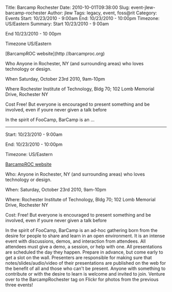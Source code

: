 Title: Barcamp Rochester
Date: 2010-10-01T09:38:00
Slug: event-jlew-barcamp-rochester
Author: jlew
Tags: legacy, event, foss@rit
Category: Events
Start: 10/23/2010 - 9:00am
End: 10/23/2010 - 10:00pm
Timezone: US/Eastern
Summary: 
	Start  10/23/2010 - 9 00am

End  10/23/2010 - 10 00pm

Timezone  US/Eastern

[BarcampROC website](http //barcamproc.org)

Who  Anyone in Rochester, NY (and surrounding areas) who loves technology or
design.

When  Saturday, October 23rd 2010, 9am-10pm

Where  Rochester Institute of Technology, Bldg 70; 102 Lomb Memorial Drive,
Rochester NY

Cost  Free! But everyone is encouraged to present something and be involved,
even if youre never given a talk before

In the spirit of FooCamp, BarCamp is an ... 

---
Start: 10/23/2010 - 9:00am

End: 10/23/2010 - 10:00pm

Timezone: US/Eastern

[BarcampROC website](http://barcamproc.org)

Who: Anyone in Rochester, NY (and surrounding areas) who loves technology or
design.

When: Saturday, October 23rd 2010, 9am-10pm

Where: Rochester Institute of Technology, Bldg 70; 102 Lomb Memorial Drive,
Rochester NY

Cost: Free! But everyone is encouraged to present something and be involved,
even if youre never given a talk before

In the spirit of FooCamp, BarCamp is an ad-hoc gathering born from the desire
for people to share and learn in an open environment. It is an intense event
with discussions, demos, and interaction from attendees. All attendees must
give a demo, a session, or help with one. All presentations are scheduled the
day they happen. Prepare in advance, but come early to get a slot on the wall.
Presenters are responsible for making sure that notes/slides/audio/video of
their presentations are published on the web for the benefit of all and those
who can't be present. Anyone with something to contribute or with the desire
to learn is welcome and invited to join. Venture over to the BarcampRochester
tag on Flickr for photos from the previous three events!


